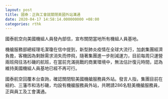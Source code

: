 ```yaml
---
layout: post
title: 國泰：正與工會就關閉美國外站溝通
date: 2020-04-17 14:58:14.000000000 +08:00
categories: rthk
---
```


國泰航空向美國機組人員發內部信，宣布關閉當地所有機組人員基地。

機艙服務部總經理毛潔瓊在信中提到，新型肺炎疫情在全球大流行，加劇集團經濟負擔，客機因為剩餘需求消失而停飛，隨著集團進一步削減運力，目前每周只運營兩班飛往洛杉磯的航班，在當前充滿挑戰的商業環境中，無法估計復元時間，認為維持美國機組人員基地已經不再可行。

國泰航空回覆本台查詢，確認關閉駐美國機艙服務員外站。發言人指，集團目前在紐約、三藩巿和洛杉磯，均設有機艙服務員外站，共聘請286名駐美機艙服務員，正與員工及工會溝通。
